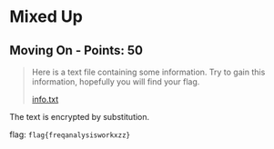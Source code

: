 # Mixed Up

## Moving On - Points: 50

> Here is a text file containing some information. Try to gain this information, hopefully you will find your flag.
>
> [info.txt](info.txt)
>

The text is encrypted by substitution.

flag: `flag{freqanalysisworkxzz}`